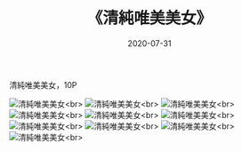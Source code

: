 ﻿---
layout: post
title: 《清純唯美美女》
date: 2020-07-31
img: http://photo.orgx.cf/%E5%94%AF%E7%BE%8E/2019/清純美女/000.jpg
tags: [美女,清纯,唯美]
---

清純唯美美女，10P

![清純唯美美女](http://photo.orgx.cf/%E5%94%AF%E7%BE%8E/2019/清純美女/001.jpg''清純唯美美女'')<br>
![清純唯美美女](http://photo.orgx.cf/%E5%94%AF%E7%BE%8E/2019/清純美女/002.jpg''清純唯美美女'')<br>
![清純唯美美女](http://photo.orgx.cf/%E5%94%AF%E7%BE%8E/2019/清純美女/003.jpg''清純唯美美女'')<br>
![清純唯美美女](http://photo.orgx.cf/%E5%94%AF%E7%BE%8E/2019/清純美女/004.jpg''清純唯美美女'')<br>
![清純唯美美女](http://photo.orgx.cf/%E5%94%AF%E7%BE%8E/2019/清純美女/005.jpg''清純唯美美女'')<br>
![清純唯美美女](http://photo.orgx.cf/%E5%94%AF%E7%BE%8E/2019/清純美女/006.jpg''清純唯美美女'')<br>
![清純唯美美女](http://photo.orgx.cf/%E5%94%AF%E7%BE%8E/2019/清純美女/007.jpg''清純唯美美女'')<br>
![清純唯美美女](http://photo.orgx.cf/%E5%94%AF%E7%BE%8E/2019/清純美女/008.jpg''清純唯美美女'')<br>
![清純唯美美女](http://photo.orgx.cf/%E5%94%AF%E7%BE%8E/2019/清純美女/009.jpg''清純唯美美女'')<br>
![清純唯美美女](http://photo.orgx.cf/%E5%94%AF%E7%BE%8E/2019/清純美女/010.jpg''清純唯美美女'')<br>

